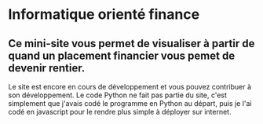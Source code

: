 # Informatique orienté finance


## Ce mini-site vous permet de visualiser à partir de quand un placement financier vous pemet de devenir rentier.

Le site est encore en cours de développement et vous pouvez contribuer à son développement.
Le code Python ne fait pas partie du site, c'est simplement que j'avais codé le programme en Python au départ, puis je l'ai codé en javascript pour le rendre plus simple à déployer sur internet.
